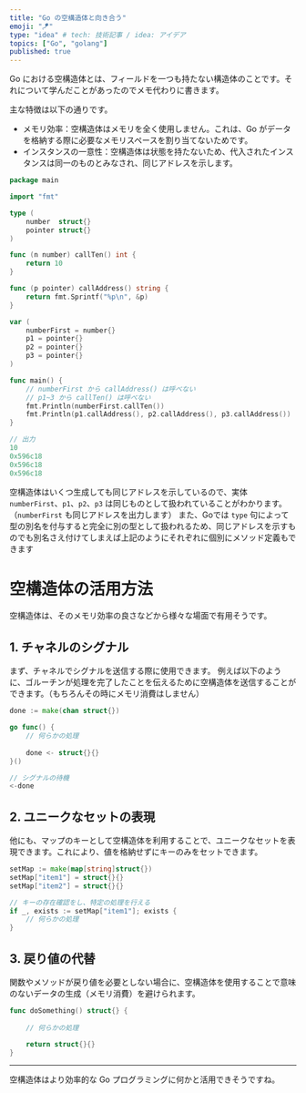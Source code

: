 ```yaml
---
title: "Go の空構造体と向き合う"
emoji: "🪁"
type: "idea" # tech: 技術記事 / idea: アイデア
topics: ["Go", "golang"]
published: true
---
```


Go における空構造体とは、フィールドを一つも持たない構造体のことです。それについて学んだことがあったのでメモ代わりに書きます。

主な特徴は以下の通りです。

- メモリ効率：空構造体はメモリを全く使用しません。これは、Go がデータを格納する際に必要なメモリスペースを割り当てないためです。
- インスタンスの一意性：空構造体は状態を持たないため、代入されたインスタンスは同一のものとみなされ、同じアドレスを示します。


```go
package main

import "fmt"

type (
	number  struct{}
	pointer struct{}
)

func (n number) callTen() int {
	return 10
}

func (p pointer) callAddress() string {
	return fmt.Sprintf("%p\n", &p)
}

var (
	numberFirst = number{}
	p1 = pointer{}
	p2 = pointer{}
	p3 = pointer{}
)

func main() {
	// numberFirst から callAddress() は呼べない
	// p1~3 から callTen() は呼べない
	fmt.Println(numberFirst.callTen())
	fmt.Println(p1.callAddress(), p2.callAddress(), p3.callAddress())
}

// 出力
10
0x596c18
0x596c18
0x596c18
```

空構造体はいくつ生成しても同じアドレスを示しているので、実体 `numberFirst`、`p1`、`p2`、`p3` は同じものとして扱われていることがわかります。（`numberFirst` も同じアドレスを出力します）
また、Goでは `type` 句によって型の別名を付与すると完全に別の型として扱われるため、同じアドレスを示すものでも別名さえ付けてしまえば上記のようにそれぞれに個別にメソッド定義もできます


# 空構造体の活用方法

空構造体は、そのメモリ効率の良さなどから様々な場面で有用そうです。

## 1. チャネルのシグナル

まず、チャネルでシグナルを送信する際に使用できます。
例えば以下のように、ゴルーチンが処理を完了したことを伝えるために空構造体を送信することができます。（もちろんその時にメモリ消費はしません）

```go
done := make(chan struct{})

go func() {
	// 何らかの処理
	
	done <- struct{}{}
}()

// シグナルの待機
<-done
```

## 2. ユニークなセットの表現

他にも、マップのキーとして空構造体を利用することで、ユニークなセットを表現できます。これにより、値を格納せずにキーのみをセットできます。

```go
setMap := make(map[string]struct{})
setMap["item1"] = struct{}{}
setMap["item2"] = struct{}{}

// キーの存在確認をし、特定の処理を行える
if _, exists := setMap["item1"]; exists {
    // 何らかの処理
}
```

## 3. 戻り値の代替

関数やメソッドが戻り値を必要としない場合に、空構造体を使用することで意味のないデータの生成（メモリ消費）を避けられます。

```go
func doSomething() struct{} {
	
	// 何らかの処理

	return struct{}{}
}
```

-----

空構造体はより効率的な Go プログラミングに何かと活用できそうですね。

